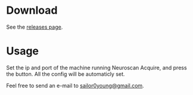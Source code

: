 # Download
See the [releases page](https://github.com/labstreaminglayer/App-NeuroscanAcquire/releases).

# Usage
Set the ip and port of the machine running Neuroscan Acquire, and press the button. All the config will be automaticly set.

Feel free to send an e-mail to sailor0young@gmail.com.
